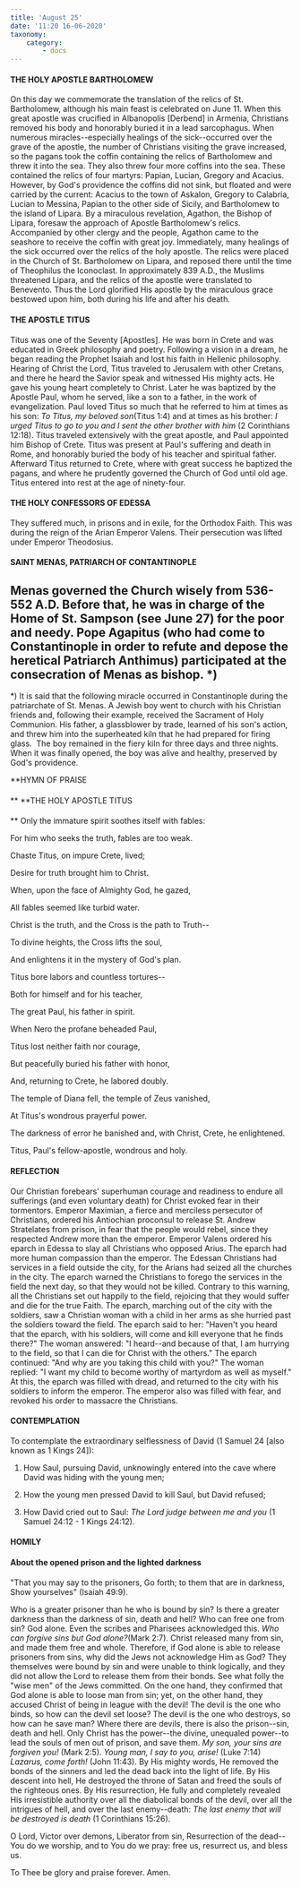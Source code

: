 ```yaml
---
title: 'August 25'
date: '11:20 16-06-2020'
taxonomy:
    category:
        - docs
---
```


#### THE HOLY APOSTLE BARTHOLOMEW

On this day we commemorate the translation of the relics of St. Bartholomew, although his main feast is celebrated on June 11. When this great apostle was crucified in Albanopolis [Derbend] in Armenia, Christians removed his body and honorably buried it in a lead sarcophagus. When numerous miracles--especially healings of the sick--occurred over the grave of the apostle, the number of Christians visiting the grave increased, so the pagans took the coffin containing the relics of Bartholomew and threw it into the sea. They also threw four more coffins into the sea. These contained the relics of four martyrs: Papian, Lucian, Gregory and Acacius. However, by God's providence the coffins did not sink, but floated and were carried by the current: Acacius to the town of Askalon, Gregory to Calabria, Lucian to Messina, Papian to the other side of Sicily, and Bartholomew to the island of Lipara. By a miraculous revelation, Agathon, the Bishop of Lipara, foresaw the approach of Apostle Bartholomew's relics. Accompanied by other clergy and the people, Agathon came to the seashore to receive the coffin with great joy. Immediately, many healings of the sick occurred over the relics of the holy apostle. The relics were placed in the Church of St. Bartholomew on Lipara, and reposed there until the time of Theophilus the Iconoclast. In approximately 839 A.D., the Muslims threatened Lipara, and the relics of the apostle were translated to Benevento. Thus the Lord glorified His apostle by the miraculous grace bestowed upon him, both during his life and after his death.

#### THE APOSTLE TITUS

Titus was one of the Seventy [Apostles]. He was born in Crete and was educated in Greek philosophy and poetry. Following a vision in a dream, he began reading the Prophet Isaiah and lost his faith in Hellenic philosophy. Hearing of Christ the Lord, Titus traveled to Jerusalem with other Cretans, and there he heard the Savior speak and witnessed His mighty acts. He gave his young heart completely to Christ. Later he was baptized by the Apostle Paul, whom he served, like a son to a father, in the work of evangelization. Paul loved Titus so much that he referred to him at times as his son: *To Titus, my beloved son*(Titus 1:4) and at times as his brother: *I urged Titus to go to you and I sent the other brother with him* (2 Corinthians 12:18). Titus traveled extensively with the great apostle, and Paul appointed him Bishop of Crete. Titus was present at Paul's suffering and death in Rome, and honorably buried the body of his teacher and spiritual father. Afterward Titus returned to Crete, where with great success he baptized the pagans, and where he prudently governed the Church of God until old age. Titus entered into rest at the age of ninety-four.

#### THE HOLY CONFESSORS OF EDESSA

They suffered much, in prisons and in exile, for the Orthodox Faith. This was during the reign of the Arian Emperor Valens. Their persecution was lifted under Emperor Theodosius.

#### SAINT MENAS, PATRIARCH OF CONTANTINOPLE

Menas governed the Church wisely from 536-552 A.D. Before that, he was in charge of the Home of St. Sampson (see June 27) for the poor and needy. Pope Agapitus (who had come to Constantinople in order to refute and depose the heretical Patriarch Anthimus) participated at the consecration of Menas as bishop. *)
------------------
*) It is said that the following miracle occurred in Constantinople during the patriarchate of St. Menas. A Jewish boy went to church with his Christian friends and, following their example, received the Sacrament of Holy Communion. His father, a glassblower by trade, learned of his son's action, and threw him into the superheated kiln that he had prepared for firing glass.  The boy remained in the fiery kiln for three days and three nights. When it was finally opened, the boy was alive and healthy, preserved by God's providence.


**HYMN OF PRAISE
####  
**
**THE HOLY APOSTLE TITUS
####  
**
Only the immature spirit soothes itself with fables:
 

For him who seeks the truth, fables are too weak.
 

Chaste Titus, on impure Crete, lived;
 

Desire for truth brought him to Christ.
 

When, upon the face of Almighty God, he gazed,
 

All fables seemed like turbid water.
 

Christ is the truth, and the Cross is the path to Truth--
 

To divine heights, the Cross lifts the soul,
 

And enlightens it in the mystery of God's plan.
 

Titus bore labors and countless tortures--
 

Both for himself and for his teacher,
 

The great Paul, his father in spirit.
 

When Nero the profane beheaded Paul,
 

Titus lost neither faith nor courage,
 

But peacefully buried his father with honor,
 

And, returning to Crete, he labored doubly.
 

The temple of Diana fell, the temple of Zeus vanished,
 

At Titus's wondrous prayerful power.
 

The darkness of error he banished and, with Christ, Crete, he enlightened.
 

Titus, Paul's fellow-apostle, wondrous and holy.
 

#### REFLECTION

Our Christian forebears' superhuman courage and readiness to endure all sufferings (and even voluntary death) for Christ evoked fear in their tormentors. Emperor Maximian, a fierce and merciless persecutor of Christians, ordered his Antiochian proconsul to release St. Andrew Stratelates from prison, in fear that the people would rebel, since they respected Andrew more than the emperor. Emperor Valens ordered his eparch in Edessa to slay all Christians who opposed Arius. The eparch had more human compassion than the emperor. The Edessan Christians had services in a field outside the city, for the Arians had seized all the churches in the city. The eparch warned the Christians to forego the services in the field the next day, so that they would not be killed. Contrary to this warning, all the Christians set out happily to the field, rejoicing that they would suffer and die for the true Faith. The eparch, marching out of the city with the soldiers, saw a Christian woman with a child in her arms as she hurried past the soldiers toward the field. The eparch said to her: "Haven't you heard that the eparch, with his soldiers, will come and kill everyone that he finds there?" The woman answered: "I heard--and because of that, I am hurrying to the field, so that I can die for Christ with the others." The eparch continued: "And why are you taking this child with you?" The woman replied: "I want my child to become worthy of martyrdom as well as myself." At this, the eparch was filled with dread, and returned to the city with his soldiers to inform the emperor. The emperor also was filled with fear, and revoked his order to massacre the Christians.


#### CONTEMPLATION

To contemplate the extraordinary selflessness of David (1 Samuel 24 [also known as 1 Kings 24]):

1.  How Saul, pursuing David, unknowingly entered into the cave where David was hiding with the young men;

1.  How the young men pressed David to kill Saul, but David refused;

1.  How David cried out to Saul: *The Lord judge between me and you* (1 Samuel 24:12 - 1 Kings 24:12).

#### HOMILY

#### About the opened prison and the lighted darkness

"That you may say to the prisoners, Go forth; to them that are in darkness, Show yourselves" (Isaiah 49:9).

Who is a greater prisoner than he who is bound by sin? Is there a greater darkness than the darkness of sin, death and hell? Who can free one from sin? God alone. Even the scribes and Pharisees acknowledged this. *Who can forgive sins but God alone?*(Mark 2:7). Christ released many from sin, and made them free and whole. Therefore, if God alone is able to release prisoners from sins, why did the Jews not acknowledge Him as God? They themselves were bound by sin and were unable to think logically, and they did not allow the Lord to release them from their bonds. See what folly the "wise men" of the Jews committed. On the one hand, they confirmed that God alone is able to loose man from sin; yet, on the other hand, they accused Christ of being in league with the devil! The devil is the one who binds, so how can the devil set loose? The devil is the one who destroys, so how can he save man? Where there are devils, there is also the prison--sin, death and hell. Only Christ has the power--the divine, unequaled power--to lead the souls of men out of prison, and save them. *My son, your sins are forgiven you!* (Mark 2:5). *Young man, I say to you, arise!* (Luke 7:14) *Lazarus, come forth!* (John 11:43). By His mighty words, He removed the bonds of the sinners and led the dead back into the light of life. By His descent into hell, He destroyed the throne of Satan and freed the souls of the righteous ones. By His resurrection, He fully and completely revealed His irresistible authority over all the diabolical bonds of the devil, over all the intrigues of hell, and over the last enemy--death: *The last enemy that will be destroyed is death* (1 Corinthians 15:26).

O Lord, Victor over demons, Liberator from sin, Resurrection of the dead--You do we worship, and to You do we pray: free us, resurrect us, and bless us.

To Thee be glory and praise forever. Amen.
